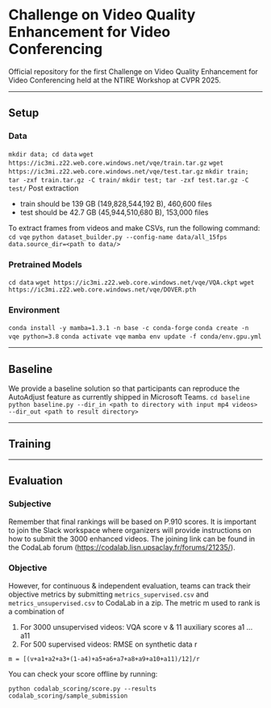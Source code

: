 # Challenge on Video Quality Enhancement for Video Conferencing
Official repository for the first Challenge on Video Quality Enhancement for Video Conferencing held at the NTIRE Workshop at CVPR 2025.



---
## Setup
### Data
`mkdir data; cd data`
`wget https://ic3mi.z22.web.core.windows.net/vqe/train.tar.gz`
`wget https://ic3mi.z22.web.core.windows.net/vqe/test.tar.gz`
`mkdir train; tar -zxf train.tar.gz -C train/`
`mkdir test; tar -zxf test.tar.gz -C test/`
Post extraction
- train should be 139 GB (149,828,544,192 B), 460,600 files
- test should be 42.7 GB (45,944,510,680 B), 153,000 files

To extract frames from videos and make CSVs, run the following command:
`cd vqe`
`python dataset_builder.py --config-name data/all_15fps data.source_dir=<path to data/>`

### Pretrained Models
`cd data`
`wget https://ic3mi.z22.web.core.windows.net/vqe/VQA.ckpt`
`wget https://ic3mi.z22.web.core.windows.net/vqe/DOVER.pth`

### Environment
`conda install -y mamba=1.3.1 -n base -c conda-forge`
`conda create -n vqe python=3.8`
`conda activate vqe`
`mamba env update -f conda/env.gpu.yml`

---
## Baseline
We provide a baseline solution so that participants can reproduce the AutoAdjust feature as currently shipped in Microsoft Teams.
`cd baseline`
`python baseline.py --dir_in <path to directory with input mp4 videos> --dir_out <path to result directory>`


---
## Training


---
## Evaluation
### Subjective
Remember that final rankings will be based on P.910 scores. It is important to join the Slack workspace where organizers will provide instructions on how to submit the 3000 enhanced videos. The joining link can be found in the CodaLab forum (https://codalab.lisn.upsaclay.fr/forums/21235/).

### Objective
However, for continuous & independent evaluation, teams can track their objective metrics by submitting `metrics_supervised.csv` and `metrics_unsupervised.csv` to CodaLab in a zip.
The metric m used to rank is a combination of
1. For 3000 unsupervised videos: VQA score v & 11 auxiliary scores a1 ... a11
3. For 500 supervised videos: RMSE on synthetic data r

`m = [(v+a1+a2+a3+(1-a4)+a5+a6+a7+a8+a9+a10+a11)/12]/r`

You can check your score offline by running:
```
python codalab_scoring/score.py --results codalab_scoring/sample_submission
```
